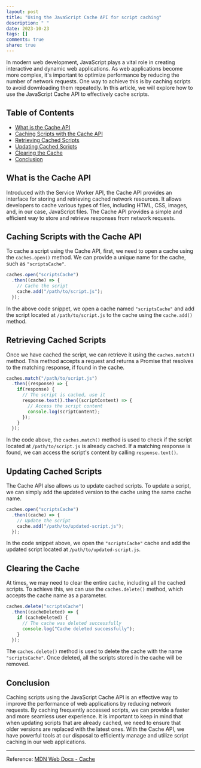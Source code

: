 ```yaml
---
layout: post
title: "Using the JavaScript Cache API for script caching"
description: " "
date: 2023-10-23
tags: []
comments: true
share: true
---
```


In modern web development, JavaScript plays a vital role in creating interactive and dynamic web applications. As web applications become more complex, it's important to optimize performance by reducing the number of network requests. One way to achieve this is by caching scripts to avoid downloading them repeatedly. In this article, we will explore how to use the JavaScript Cache API to effectively cache scripts.

## Table of Contents

- [What is the Cache API](#what-is-the-cache-api)
- [Caching Scripts with the Cache API](#caching-scripts-with-the-cache-api)
- [Retrieving Cached Scripts](#retrieving-cached-scripts)
- [Updating Cached Scripts](#updating-cached-scripts)
- [Clearing the Cache](#clearing-the-cache)
- [Conclusion](#conclusion)

## What is the Cache API

Introduced with the Service Worker API, the Cache API provides an interface for storing and retrieving cached network resources. It allows developers to cache various types of files, including HTML, CSS, images, and, in our case, JavaScript files. The Cache API provides a simple and efficient way to store and retrieve responses from network requests.

## Caching Scripts with the Cache API

To cache a script using the Cache API, first, we need to open a cache using the `caches.open()` method. We can provide a unique name for the cache, such as `"scriptsCache"`. 

```javascript
caches.open("scriptsCache")
  .then((cache) => {
    // Cache the script
    cache.add("/path/to/script.js");
  });
```

In the above code snippet, we open a cache named `"scriptsCache"` and add the script located at `/path/to/script.js` to the cache using the `cache.add()` method. 

## Retrieving Cached Scripts

Once we have cached the script, we can retrieve it using the `caches.match()` method. This method accepts a request and returns a Promise that resolves to the matching response, if found in the cache.

```javascript
caches.match("/path/to/script.js")
  .then((response) => {
    if(response) {
      // The script is cached, use it
      response.text().then((scriptContent) => {
        // Access the script content
        console.log(scriptContent);
      });
    }
  });
```

In the code above, the `caches.match()` method is used to check if the script located at `/path/to/script.js` is already cached. If a matching response is found, we can access the script's content by calling `response.text()`.

## Updating Cached Scripts

The Cache API also allows us to update cached scripts. To update a script, we can simply add the updated version to the cache using the same cache name.

```javascript
caches.open("scriptsCache")
  .then((cache) => {
    // Update the script
    cache.add("/path/to/updated-script.js");
  });
```

In the code snippet above, we open the `"scriptsCache"` cache and add the updated script located at `/path/to/updated-script.js`.

## Clearing the Cache

At times, we may need to clear the entire cache, including all the cached scripts. To achieve this, we can use the `caches.delete()` method, which accepts the cache name as a parameter.

```javascript
caches.delete("scriptsCache")
  .then((cacheDeleted) => {
    if (cacheDeleted) {
      // The cache was deleted successfully
      console.log("Cache deleted successfully");
    }
  });
```

The `caches.delete()` method is used to delete the cache with the name `"scriptsCache"`. Once deleted, all the scripts stored in the cache will be removed.

## Conclusion

Caching scripts using the JavaScript Cache API is an effective way to improve the performance of web applications by reducing network requests. By caching frequently accessed scripts, we can provide a faster and more seamless user experience. It is important to keep in mind that when updating scripts that are already cached, we need to ensure that older versions are replaced with the latest ones. With the Cache API, we have powerful tools at our disposal to efficiently manage and utilize script caching in our web applications.

___
Reference: [MDN Web Docs - Cache](https://developer.mozilla.org/en-US/docs/Web/API/Cache)